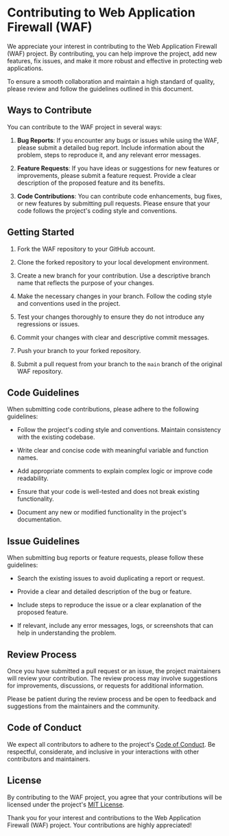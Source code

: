 # Contributing to Web Application Firewall (WAF)

We appreciate your interest in contributing to the Web Application Firewall (WAF) project. By contributing, you can help improve the project, add new features, fix issues, and make it more robust and effective in protecting web applications.

To ensure a smooth collaboration and maintain a high standard of quality, please review and follow the guidelines outlined in this document.

## Ways to Contribute

You can contribute to the WAF project in several ways:

1. **Bug Reports**: If you encounter any bugs or issues while using the WAF, please submit a detailed bug report. Include information about the problem, steps to reproduce it, and any relevant error messages.

2. **Feature Requests**: If you have ideas or suggestions for new features or improvements, please submit a feature request. Provide a clear description of the proposed feature and its benefits.

3. **Code Contributions**: You can contribute code enhancements, bug fixes, or new features by submitting pull requests. Please ensure that your code follows the project's coding style and conventions.

## Getting Started

1. Fork the WAF repository to your GitHub account.

2. Clone the forked repository to your local development environment.

3. Create a new branch for your contribution. Use a descriptive branch name that reflects the purpose of your changes.

4. Make the necessary changes in your branch. Follow the coding style and conventions used in the project.

5. Test your changes thoroughly to ensure they do not introduce any regressions or issues.

6. Commit your changes with clear and descriptive commit messages.

7. Push your branch to your forked repository.

8. Submit a pull request from your branch to the `main` branch of the original WAF repository.

## Code Guidelines

When submitting code contributions, please adhere to the following guidelines:

- Follow the project's coding style and conventions. Maintain consistency with the existing codebase.

- Write clear and concise code with meaningful variable and function names.

- Add appropriate comments to explain complex logic or improve code readability.

- Ensure that your code is well-tested and does not break existing functionality.

- Document any new or modified functionality in the project's documentation.

## Issue Guidelines

When submitting bug reports or feature requests, please follow these guidelines:

- Search the existing issues to avoid duplicating a report or request.

- Provide a clear and detailed description of the bug or feature.

- Include steps to reproduce the issue or a clear explanation of the proposed feature.

- If relevant, include any error messages, logs, or screenshots that can help in understanding the problem.

## Review Process

Once you have submitted a pull request or an issue, the project maintainers will review your contribution. The review process may involve suggestions for improvements, discussions, or requests for additional information.

Please be patient during the review process and be open to feedback and suggestions from the maintainers and the community.

## Code of Conduct

We expect all contributors to adhere to the project's [Code of Conduct](code-of-conduct.md). Be respectful, considerate, and inclusive in your interactions with other contributors and maintainers.

## License

By contributing to the WAF project, you agree that your contributions will be licensed under the project's [MIT License](LICENSE).

Thank you for your interest and contributions to the Web Application Firewall (WAF) project. Your contributions are highly appreciated!